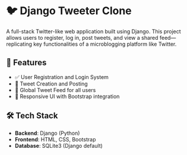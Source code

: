# 🐦 Django Tweeter Clone

A full-stack Twitter-like web application built using Django. This project allows users to register, log in, post tweets, and view a shared feed—replicating key functionalities of a microblogging platform like Twitter.

## 🚀 Features

- ✅ User Registration and Login System
- 📝 Tweet Creation and Posting
- 📰 Global Tweet Feed for all users
- 📱 Responsive UI with Bootstrap integration

## 🛠️ Tech Stack

- **Backend**: Django (Python)
- **Frontend**: HTML, CSS, Bootstrap
- **Database**: SQLite3 (Django default)

